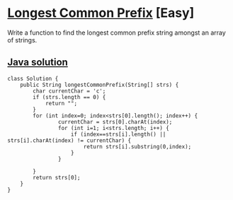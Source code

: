 # [Longest Common Prefix](https://leetcode.com/problems/longest-common-prefix/description/) [Easy]

Write a function to find the longest common prefix string amongst an array of strings.

## [Java solution](https://leetcode.com/submissions/detail/138440612/)

```
class Solution {
    public String longestCommonPrefix(String[] strs) {
        char currentChar = 'c';
        if (strs.length == 0) {
            return "";
        }
        for (int index=0; index<strs[0].length(); index++) {
                currentChar = strs[0].charAt(index);
                for (int i=1; i<strs.length; i++) {
                    if (index==strs[i].length() || strs[i].charAt(index) != currentChar) {
                        return strs[i].substring(0,index);
                    }
                }
            
        }
        return strs[0];
    }
}
```

